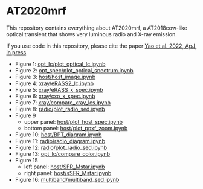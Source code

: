 # AT2020mrf

This repository contains everything about AT2020mrf, a AT2018cow-like optical transient that shows very luminous radio and X-ray emission. 

If you use code in this repository, please cite the paper [Yao et al. 2022, ApJ, in press](https://arxiv.org/abs/2112.00751)

* Figure 1: [opt_lc/plot_optical_lc.ipynb](https://github.com/yaoyuhan/AT2020mrf/blob/master/opt_lc/plot_optical_lc.ipynb)
* Figure 2: [opt_spec/plot_optical_spectrum.ipynb](https://github.com/yaoyuhan/AT2020mrf/blob/master/opt_spec/plot_optical_spectrum.ipynb)
* Figure 3: [host/host_image.ipynb](https://github.com/yaoyuhan/AT2020mrf/blob/master/host/host_image.ipynb)
* Figure 4: [xray/eRASS2_lc.ipynb](https://github.com/yaoyuhan/AT2020mrf/blob/master/xray/eRASS2_lc.ipynb)
* Figure 5: [xray/eRASS_x_spec.ipynb](https://github.com/yaoyuhan/AT2020mrf/blob/master/xray/eRASS_x_spec.ipynb)
* Figure 6: [xray/cxo_x_spec.ipynb](https://github.com/yaoyuhan/AT2020mrf/blob/master/xray/cxo_x_spec.ipynb)
* Figure 7: [xray/compare_xray_lcs.ipynb](https://github.com/yaoyuhan/AT2020mrf/blob/master/xray/compare_xray_lcs.ipynb)
* Figure 8: [radio/plot_radio_sed.ipynb](https://github.com/yaoyuhan/AT2020mrf/blob/master/radio/plot_radio_sed.ipynb)
* Figure 9
  * upper panel: [host/plot_host_spec.ipynb](https://github.com/yaoyuhan/AT2020mrf/blob/master/host/plot_host_spec.ipynb)
  * bottom panel: [host/plot_ppxf_zoom.ipynb](https://github.com/yaoyuhan/AT2020mrf/blob/master/host/plot_ppxf_zoom.ipynb)
* Figure 10: [host/BPT_diagram.ipynb](https://github.com/yaoyuhan/AT2020mrf/blob/master/host/BPT_diagram.ipynb)
* Figure 11: [radio/radio_diagram.ipynb](https://github.com/yaoyuhan/AT2020mrf/blob/master/radio/radio_diagram.ipynb)
* Figure 12: [radio/plot_radio_sed.ipynb](https://github.com/yaoyuhan/AT2020mrf/blob/master/radio/plot_radio_sed.ipynb)
* Figure 13: [opt_lc/compare_color.ipynb](https://github.com/yaoyuhan/AT2020mrf/blob/master/opt_lc/compare_color.ipynb)
* Figure 15
  * left panel: [host/SFR_Mstar.ipynb](https://github.com/yaoyuhan/AT2020mrf/blob/master/host/SFR_Mstar.ipynb)
  * right panel: [host/sSFR_Mstar.ipynb](https://github.com/yaoyuhan/AT2020mrf/blob/master/host/sSFR_Mstar.ipynb)
* Figure 16: [multiband/multiband_sed.ipynb](https://github.com/yaoyuhan/AT2020mrf/blob/master/multiband/multiband_sed.ipynb)
